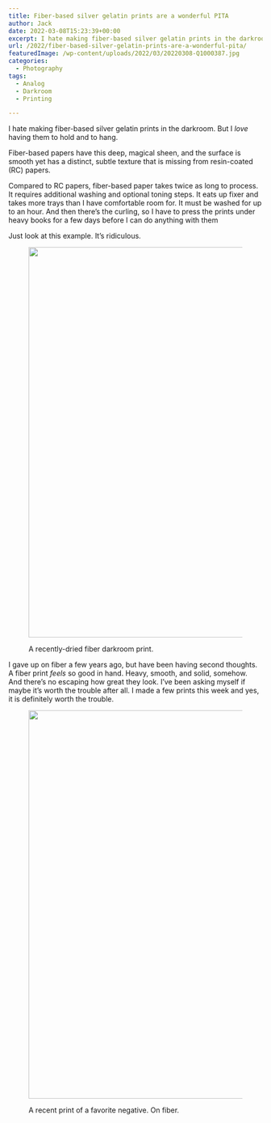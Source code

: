 ```yaml
---
title: Fiber-based silver gelatin prints are a wonderful PITA
author: Jack
date: 2022-03-08T15:23:39+00:00
excerpt: I hate making fiber-based silver gelatin prints in the darkroom. But I love having them to hold and to hang.
url: /2022/fiber-based-silver-gelatin-prints-are-a-wonderful-pita/
featuredImage: /wp-content/uploads/2022/03/20220308-Q1000387.jpg
categories:
  - Photography
tags:
  - Analog
  - Darkroom
  - Printing

---
```

I hate making fiber-based silver gelatin prints in the darkroom. But I _love_ having them to hold and to hang.

Fiber-based papers have this deep, magical sheen, and the surface is smooth yet has a distinct, subtle texture that is missing from resin-coated (RC) papers.

Compared to RC papers, fiber-based paper takes twice as long to process. It requires additional washing and optional toning steps. It eats up fixer and takes more trays than I have comfortable room for. It must be washed for up to an hour. And then there&#8217;s the curling, so I have to press the prints under heavy books for a few days before I can do anything with them

Just look at this example. It&#8217;s ridiculous.<figure class="wp-block-image size-large">

<img loading="lazy" width="1024" height="772" src="https://baty.net/wp-content/uploads/2022/03/IMG_0870-1024x772.jpeg" alt="" class="wp-image-3224" srcset="https://baty.net/wp-content/uploads/2022/03/IMG_0870-1024x772.jpeg 1024w, https://baty.net/wp-content/uploads/2022/03/IMG_0870-300x226.jpeg 300w, https://baty.net/wp-content/uploads/2022/03/IMG_0870-768x579.jpeg 768w, https://baty.net/wp-content/uploads/2022/03/IMG_0870.jpeg 1280w" sizes="(max-width: 1024px) 100vw, 1024px" /> <figcaption>A recently-dried fiber darkroom print.</figcaption></figure> 

I gave up on fiber a few years ago, but have been having second thoughts. A fiber print _feels_ so good in hand. Heavy, smooth, and solid, somehow. And there&#8217;s no escaping how great they look. I&#8217;ve been asking myself if maybe it&#8217;s worth the trouble after all. I made a few prints this week and yes, it is definitely worth the trouble.<figure class="wp-block-image size-large">

<img loading="lazy" width="1024" height="768" src="https://baty.net/wp-content/uploads/2022/03/IMG_0872-1024x768.jpeg" alt="" class="wp-image-3225" srcset="https://baty.net/wp-content/uploads/2022/03/IMG_0872-1024x768.jpeg 1024w, https://baty.net/wp-content/uploads/2022/03/IMG_0872-300x225.jpeg 300w, https://baty.net/wp-content/uploads/2022/03/IMG_0872-768x576.jpeg 768w, https://baty.net/wp-content/uploads/2022/03/IMG_0872.jpeg 1280w" sizes="(max-width: 1024px) 100vw, 1024px" /> <figcaption>A recent print of a favorite negative. On fiber.</figcaption></figure>
